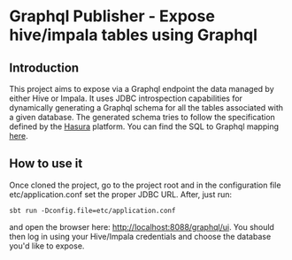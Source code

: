 # Graphql Publisher - Expose hive/impala tables using Graphql

## Introduction
This project aims to expose via a Graphql endpoint the data managed by either Hive or Impala.
It uses JDBC introspection capabilities for dynamically generating a Graphql schema for all the tables associated with a given database.
The generated schema tries to follow the specification defined by the [Hasura](https://github.com/hasura/graphql-engine) platform. You can find the SQL to Graphql mapping [here](https://hasura.io/docs/1.0/graphql/core/schema/index.html#schema).

## How to use it
Once cloned the project, go to the project root and in the configuration file etc/application.conf set the proper JDBC URL. After, just run: 
```
sbt run -Dconfig.file=etc/application.conf
```
and open the browser here: [http://localhost:8088/graphql/ui](http://localhost:8088/graphql/ui). 
You should then log in using your Hive/Impala credentials and choose the database you'd like to expose.